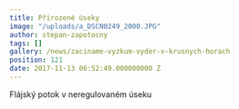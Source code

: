 ```yaml
---
title: Přirozené úseky
image: "/uploads/a_DSCN0249_2000.JPG"
author: stepan-zapotocny
tags: []
gallery: /news/zaciname-vyzkum-vyder-v-krusnych-horach
position: 121
date: 2017-11-13 06:52:49.000000000 Z
---
```

Flájský potok v neregulovaném úseku
